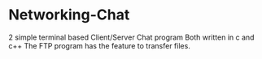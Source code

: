 # Networking-Chat

2 simple terminal based Client/Server Chat program
Both written in c and c++
The FTP program has the feature to transfer files.
